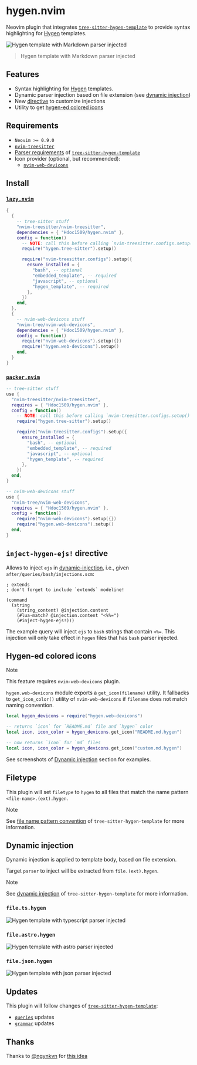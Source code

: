 # hygen.nvim

Neovim plugin that integrates [`tree-sitter-hygen-template`][hygen-template]
to provide syntax highlighting for [Hygen](https://www.hygen.io/) templates.

![Hygen template with Markdown parser injected](https://github.com/user-attachments/assets/4d386909-d889-4e4c-a138-9adc5d70920c)

> Hygen template with Markdown parser injected

## Features

- Syntax highlighting for [Hygen](https://www.hygen.io/) templates.
- Dynamic parser injection based on file extension (see [dynamic injection](#dynamic-injection))
- New [directive](#inject-hygen-ejs-directive) to customize injections
- Utility to get [hygen-ed colored icons](#hygen-ed-colored-icons)

## Requirements

- `Neovim >= 0.9.0`
- [`nvim-treesitter`](https://github.com/nvim-treesitter/nvim-treesitter)
- [Parser requirements][hygen-template-requirements] of
  [`tree-sitter-hygen-template`][hygen-template]
- Icon provider (optional, but recommended):
  - [`nvim-web-devicons`](https://github.com/nvim-tree/nvim-web-devicons)

## Install

### [`lazy.nvim`](https://github.com/folke/lazy.nvim)

```lua
{
  {
    -- tree-sitter stuff
    "nvim-treesitter/nvim-treesitter",
    dependencies = { "Hdoc1509/hygen.nvim" },
    config = function()
      -- NOTE: call this before calling `nvim-treesitter.configs.setup()`
      require("hygen.tree-sitter").setup()

      require("nvim-treesitter.configs").setup({
        ensure_installed = {
          "bash", -- optional
          "embedded_template", -- required
          "javascript", -- optional
          "hygen_template", -- required
        },
      })
    end,
  },
  {
    -- nvim-web-devicons stuff
    "nvim-tree/nvim-web-devicons",
    dependencies = { "Hdoc1509/hygen.nvim" },
    config = function()
      require("nvim-web-devicons").setup({})
      require("hygen.web-devicons").setup()
    end,
  }
}
```

### [`packer.nvim`](https://github.com/wbthomason/packer.nvim)

```lua
-- tree-sitter stuff
use {
  "nvim-treesitter/nvim-treesitter",
  requires = { "Hdoc1509/hygen.nvim" },
  config = function()
    -- NOTE: call this before calling `nvim-treesitter.configs.setup()`
    require("hygen.tree-sitter").setup()

    require("nvim-treesitter.configs").setup({
      ensure_installed = {
        "bash", -- optional
        "embedded_template", -- required
        "javascript", -- optional
        "hygen_template", -- required
      },
    })
  end,
}

-- nvim-web-devicons stuff
use {
  "nvim-tree/nvim-web-devicons",
  requires = { "Hdoc1509/hygen.nvim" },
  config = function()
    require("nvim-web-devicons").setup({})
    require("hygen.web-devicons").setup()
  end,
}
```

## `inject-hygen-ejs!` directive

Allows to inject `ejs` in [dynamic-injection](#dynamic-injection), i.e., given
`after/queries/bash/injections.scm`:

```query
; extends
; don't forget to include `extends` modeline!

(command
  (string
    (string_content) @injection.content
    (#lua-match? @injection.content "<%%=")
    (#inject-hygen-ejs!)))
```

The example query will inject `ejs` to `bash` strings that contain `<%=`. This
injection will only take effect in `hygen` files that has `bash` parser injected.

## Hygen-ed colored icons

> [!NOTE]
> This feature requires `nvim-web-devicons` plugin.

`hygen.web-devicons` module exports a `get_icon(filename)` utility. It fallbacks
to `get_icon_color()` utility of `nvim-web-devicons` if `filename` does not match
naming convention.

```lua
local hygen_devicons = require("hygen.web-devicons")

-- returns `icon` for `README.md` file and `hygen` color
local icon, icon_color = hygen_devicons.get_icon("README.md.hygen")

-- now returns `icon` for `md` files
local icon, icon_color = hygen_devicons.get_icon("custom.md.hygen")
```

See screenshots of [Dynamic injection](#dynamic-injection) section for examples.

## Filetype

This plugin will set `filetype` to `hygen` to all files that match the name
pattern `<file-name>.(ext).hygen`.

> [!NOTE]
> See [file name pattern convention][hygen-template-filename] of
> `tree-sitter-hygen-template` for more information.

## Dynamic injection

Dynamic injection is applied to template body, based on file extension.

Target `parser` to inject will be extracted from `file.(ext).hygen`.

> [!NOTE]
> See [dynamic injection][hygen-template-dynamic-injection] of
> `tree-sitter-hygen-template` for more information.

<!-- TODO: add screenshots with and without using `hygen.web-devicons.get_icon()`
utility -->

### `file.ts.hygen`

![Hygen template with typescript parser injected](https://github.com/user-attachments/assets/0c0e7fd9-c1ee-4fea-9515-0a012eae1316)

### `file.astro.hygen`

![Hygen template with astro parser injected](https://github.com/user-attachments/assets/fbe4fa0f-526d-44bf-afb1-3604e011b3ec)

### `file.json.hygen`

![Hygen template with json parser injected](https://github.com/user-attachments/assets/da3ef597-b92f-4a43-8540-429ec28c208a)

## Updates

This plugin will follow changes of [`tree-sitter-hygen-template`][hygen-template]:

- [`queries`][hygen-template-queries] updates
- [`grammar`][hygen-template-grammar] updates

## Thanks

Thanks to [@ngynkvn](https://github.com/ngynkvn) for
[this idea](https://github.com/nvim-treesitter/nvim-treesitter/discussions/1917#discussioncomment-10714144)

[hygen-template]: https://github.com/hdoc1509/tree-sitter-hygen-template
[hygen-template-grammar]: https://github.com/hdoc1509/tree-sitter-hygen-template/tree/master/grammar.js
[hygen-template-queries]: https://github.com/hdoc1509/tree-sitter-hygen-template/tree/master/queries
[hygen-template-dynamic-injection]: https://github.com/Hdoc1509/tree-sitter-hygen-template?tab=readme-ov-file#dynamic-injection
[hygen-template-filename]: https://github.com/Hdoc1509/tree-sitter-hygen-template?tab=readme-ov-file#file-name-pattern-convention
[hygen-template-requirements]: https://github.com/Hdoc1509/tree-sitter-hygen-template?tab=readme-ov-file#parser-requirements
